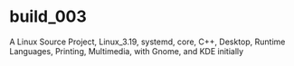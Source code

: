 # build_003
A Linux Source Project, Linux_3.19, systemd, core, C++, Desktop, Runtime Languages, Printing, Multimedia, with Gnome, and KDE initially
